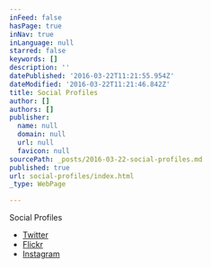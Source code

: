 ```yaml
---
inFeed: false
hasPage: true
inNav: true
inLanguage: null
starred: false
keywords: []
description: ''
datePublished: '2016-03-22T11:21:55.954Z'
dateModified: '2016-03-22T11:21:46.842Z'
title: Social Profiles
author: []
authors: []
publisher:
  name: null
  domain: null
  url: null
  favicon: null
sourcePath: _posts/2016-03-22-social-profiles.md
published: true
url: social-profiles/index.html
_type: WebPage

---
```

Social Profiles

* [Twitter][0]
* [Flickr][1]
* [Instagram][2]

[0]: http://twitter.com/dunos
[1]: https://www.flickr.com/photos/danieldurrans/
[2]: https://www.instagram.com/dunos/